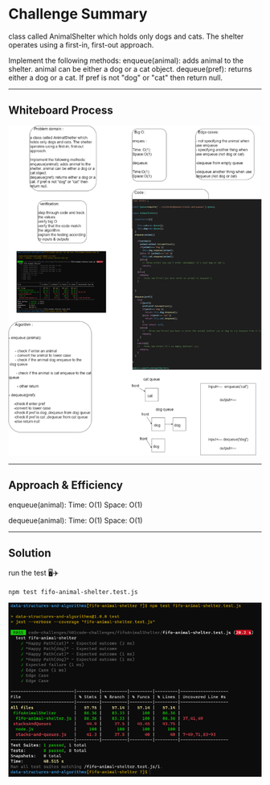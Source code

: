 # Challenge Summary
 class called AnimalShelter which holds only dogs and cats. The shelter operates using a first-in, first-out approach.

Implement the following methods:
enqueue(animal): adds animal to the shelter. animal can be either a dog or a cat object.
dequeue(pref): returns either a dog or a cat. If pref is not "dog" or "cat" then return null.

<hr>

## Whiteboard Process

![whiteboard](./code12white.png)

<hr>

## Approach & Efficiency

enqueue(animal):
Time: O(1)
Space: O(1)

dequeue(animal):
Time: O(1)
Space: O(1)

<hr>

## Solution

run the test 🖥️✈️

`npm test fifo-animal-shelter.test.js` 

![test](./code12test.PNG)